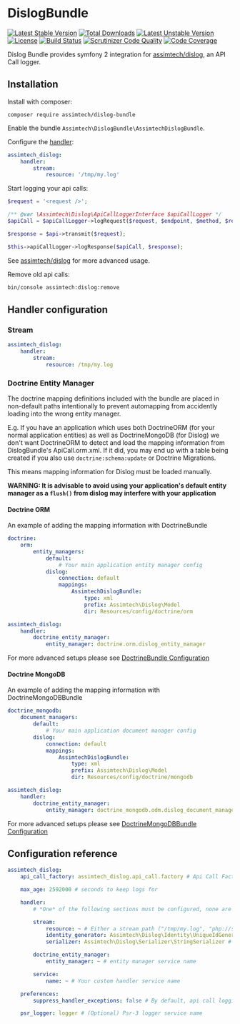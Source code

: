 # DislogBundle

[![Latest Stable Version](https://poser.pugx.org/assimtech/dislog-bundle/v/stable)](https://packagist.org/packages/assimtech/dislog-bundle)
[![Total Downloads](https://poser.pugx.org/assimtech/dislog-bundle/downloads)](https://packagist.org/packages/assimtech/dislog-bundle)
[![Latest Unstable Version](https://poser.pugx.org/assimtech/dislog-bundle/v/unstable)](https://packagist.org/packages/assimtech/dislog-bundle)
[![License](https://poser.pugx.org/assimtech/dislog-bundle/license)](https://packagist.org/packages/assimtech/dislog-bundle)
[![Build Status](https://travis-ci.org/assimtech/dislog-bundle.svg?branch=master)](https://travis-ci.org/assimtech/dislog-bundle)
[![Scrutinizer Code Quality](https://scrutinizer-ci.com/g/assimtech/dislog-bundle/badges/quality-score.png?b=master)](https://scrutinizer-ci.com/g/assimtech/dislog-bundle/?branch=master)
[![Code Coverage](https://scrutinizer-ci.com/g/assimtech/dislog-bundle/badges/coverage.png?b=master)](https://scrutinizer-ci.com/g/assimtech/dislog-bundle/?branch=master)

Dislog Bundle provides symfony 2 integration for [assimtech/dislog](https://github.com/assimtech/dislog), an API Call logger.

## Installation

Install with composer:

```shell
composer require assimtech/dislog-bundle
```

Enable the bundle `Assimtech\DislogBundle\AssimtechDislogBundle`.

Configure the [handler](#handler-configuration):

```yaml
assimtech_dislog:
    handler:
        stream:
            resource: '/tmp/my.log'
```

Start logging your api calls:

```php
$request = '<request />';

/** @var \Assimtech\Dislog\ApiCallLoggerInterface $apiCallLogger */
$apiCall = $apiCallLogger->logRequest($request, $endpoint, $method, $reference);

$response = $api->transmit($request);

$this->apiCallLogger->logResponse($apiCall, $response);
```

See [assimtech/dislog](https://github.com/assimtech/dislog) for more advanced usage.

Remove old api calls:

```sh
bin/console assimtech:dislog:remove
```

## Handler configuration

### Stream

```yaml
assimtech_dislog:
    handler:
        stream:
            resource: /tmp/my.log
```

### Doctrine Entity Manager

The doctrine mapping definitions included with the bundle are placed in non-default paths intentionally to prevent automapping from accidently loading into the wrong entity manager.

E.g. If you have an application which uses both DoctrineORM (for your normal application entities) as well as DoctrineMongoDB (for Dislog) we don't want DoctrineORM to detect and load the mapping information from DislogBundle's ApiCall.orm.xml. If it did, you may end up with a table being created if you also use `doctrine:schema:update` or Doctrine Migrations.

This means mapping information for Dislog must be loaded manually.

**WARNING: It is advisable to avoid using your application's default entity manager as a `flush()` from dislog may interfere with your application**

#### Doctrine ORM

An example of adding the mapping information with DoctrineBundle
```yaml
doctrine:
    orm:
        entity_managers:
            default:
                # Your main application entity manager config
            dislog:
                connection: default
                mappings:
                    AssimtechDislogBundle:
                        type: xml
                        prefix: Assimtech\Dislog\Model
                        dir: Resources/config/doctrine/orm

assimtech_dislog:
    handler:
        doctrine_entity_manager:
            entity_manager: doctrine.orm.dislog_entity_manager
```

For more advanced setups please see [DoctrineBundle Configuration](http://symfony.com/doc/master/bundles/DoctrineBundle/configuration.html)

#### Doctrine MongoDB

An example of adding the mapping information with DoctrineMongoDBBundle
```yaml
doctrine_mongodb:
    document_managers:
        default:
            # Your main application document manager config
        dislog:
            connection: default
            mappings:
                AssimtechDislogBundle:
                    type: xml
                    prefix: Assimtech\Dislog\Model
                    dir: Resources/config/doctrine/mongodb

assimtech_dislog:
    handler:
        doctrine_entity_manager:
            entity_manager: doctrine_mongodb.odm.dislog_document_manager
```

For more advanced setups please see [DoctrineMongoDBBundle Configuration](http://symfony.com/doc/current/bundles/DoctrineMongoDBBundle/config.html)

## Configuration reference

```yaml
assimtech_dislog:
    api_call_factory: assimtech_dislog.api_call.factory # Api Call Factory service name

    max_age: 2592000 # seconds to keep logs for

    handler:
        # *One* of the following sections must be configured, none are enable by default

        stream:
            resource: ~ # Either a stream path ("/tmp/my.log", "php://stdout") or a stream resource (see fopen)
            identity_generator: Assimtech\Dislog\Identity\UniqueIdGenerator # Identity Generator service name
            serializer: Assimtech\Dislog\Serializer\StringSerializer # Serializer service name

        doctrine_entity_manager:
            entity_manager: ~ # entity manager service name

        service:
            name: ~ # Your custom handler service name

    preferences:
        suppress_handler_exceptions: false # By default, api call logging exceptions are suppressed (they still get emitted as warnings to the psr_logger if any)

    psr_logger: logger # (Optional) Psr-3 logger service name
```
